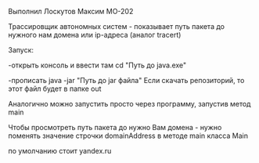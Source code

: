 Выполнил Лоскутов Максим МО-202

Трассировщик автономных систем - показывает путь пакета до нужного нам домена или ip-адреса (аналог tracert)

Запуск:

-открыть консоль и ввести там cd "Путь до java.exe"

-прописать java -jar "Путь до jar файла" Если скачать репозиторий, то этот файл будет в папке out

Аналогично можно запустить просто через программу, запустив метод main

Чтобы просмотреть путь пакета до нужно Вам домена - нужно поменять значение строчки domainAddress в методе main класса Main

по умолчанию стоит yandex.ru
